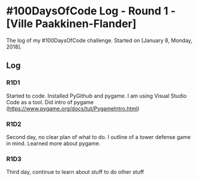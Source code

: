 # #100DaysOfCode Log - Round 1 - [Ville Paakkinen-Flander]

The log of my #100DaysOfCode challenge. Started on [January 8, Monday, 2018].

## Log

### R1D1 
Started to code. Installed PyGithub and pygame. I am using Visual Studio Code as a tool. Did intro of pygame (https://www.pygame.org/docs/tut/PygameIntro.html)

### R1D2
Second day, no clear plan of what to do. I outline of a tower defense game in mind. Learned more about pygame.

### R1D3
Third day, continue to learn about stuff to do other stuff
